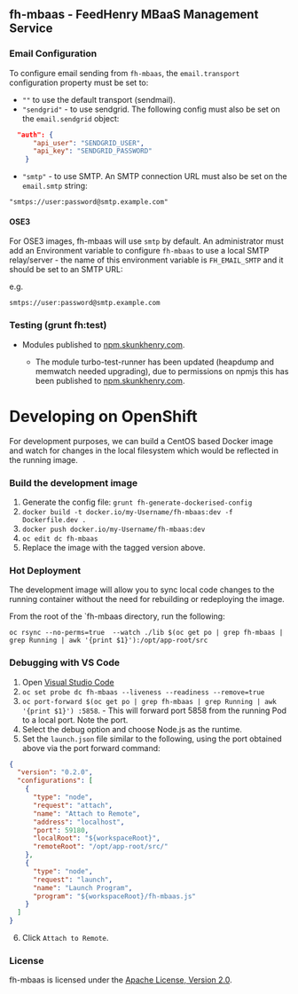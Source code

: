 ## fh-mbaas - FeedHenry MBaaS Management Service

### Email Configuration

To configure email sending from `fh-mbaas`, the `email.transport` configuration property must be set to:

* `""` to use the default transport (sendmail).
* `"sendgrid"` - to use sendgrid. The following config must also be set on the `email.sendgrid` object:

```json
  "auth": {
      "api_user": "SENDGRID_USER",
      "api_key": "SENDGRID_PASSWORD"
    }
```

* `"smtp"` - to use SMTP. An SMTP connection URL must also be set on the `email.smtp` string:

`"smtps://user:password@smtp.example.com"`

#### OSE3

For OSE3 images, fh-mbaas will use `smtp` by default. An administrator must add an Environment variable to configure `fh-mbaas` to use a local SMTP relay/server - the name of this environment variable is `FH_EMAIL_SMTP` and it should be set to an SMTP URL:

e.g.

`smtps://user:password@smtp.example.com`

### Testing (grunt fh:test)

* Modules published to [npm.skunkhenry.com](http://npm.skunkhenry.com/).

  * The module turbo-test-runner has been updated (heapdump and memwatch needed upgrading), due to permissions on npmjs this has been published to [npm.skunkhenry.com](http://npm.skunkhenry.com/).

# Developing on OpenShift

For development purposes, we can build a CentOS based Docker image and watch for changes in the local filesystem which would be reflected in the running image.

### Build the development image

1. Generate the config file: `grunt fh-generate-dockerised-config`
2. `docker build -t docker.io/my-Username/fh-mbaas:dev -f Dockerfile.dev .`
3. `docker push docker.io/my-Username/fh-mbaas:dev`
4. `oc edit dc fh-mbaas`
5. Replace the image with the tagged version above.

### Hot Deployment

The development image will allow you to sync local code changes to the running container without the need for rebuilding or redeploying the image.

From the root of the `fh-mbaas directory, run the following:

`oc rsync --no-perms=true  --watch ./lib $(oc get po | grep fh-mbaas | grep Running | awk '{print $1}'):/opt/app-root/src`

### Debugging with VS Code

1. Open [Visual Studio Code](https://code.visualstudio.com/)
2. `oc set probe dc fh-mbaas --liveness --readiness --remove=true`
3. `oc port-forward $(oc get po | grep fh-mbaas | grep Running | awk '{print $1}') :5858`. - This will forward port 5858 from the running Pod to a local port. Note the port.
4. Select the debug option and choose Node.js as the runtime.
5. Set the `launch.json` file similar to the following, using the port obtained above via the port forward command:

```json
{
  "version": "0.2.0",
  "configurations": [
    {
      "type": "node",
      "request": "attach",
      "name": "Attach to Remote",
      "address": "localhost",
      "port": 59180,
      "localRoot": "${workspaceRoot}",
      "remoteRoot": "/opt/app-root/src/"
    },
    {
      "type": "node",
      "request": "launch",
      "name": "Launch Program",
      "program": "${workspaceRoot}/fh-mbaas.js"
    }
  ]
}
```

6. Click `Attach to Remote`.

### License

fh-mbaas is licensed under the [Apache License, Version 2.0](http://www.apache.org/licenses/).

